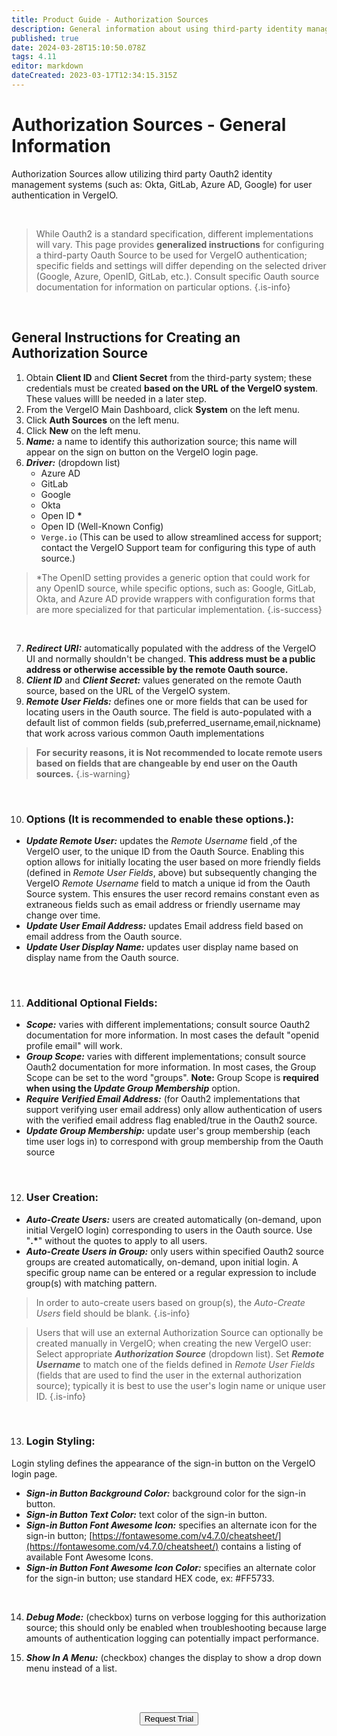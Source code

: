 ```yaml
---
title: Product Guide - Authorization Sources
description: General information about using third-party identity management systems for user authentication 
published: true
date: 2024-03-28T15:10:50.078Z
tags: 4.11
editor: markdown
dateCreated: 2023-03-17T12:34:15.315Z
---
```


# Authorization Sources - General Information

Authorization Sources allow utilizing third party Oauth2 identity management systems (such as: Okta, GitLab, Azure AD, Google) for user authentication in VergeIO.

<br>

> While Oauth2 is a standard specification, different implementations will vary. This page provides **generalized instructions** for configuring a third-party Oauth Source to be used for VergeIO authentication; specific fields and settings will differ depending on the selected driver (Google, Azure, OpenID, GitLab, etc.). Consult specific Oauth source documentation for information on particular options. {.is-info}

<br>

## General Instructions for Creating an Authorization Source

1.  Obtain **Client ID** and **Client Secret** from the third-party system; these credentials must be created **based on the URL of the VergeIO system**.  These values willl be needed in a later step.
2.  From the VergeIO Main Dashboard, click **System** on the left menu.
3.  Click **Auth Sources** on the left menu.
4.  Click **New** on the left menu.
5.  ***Name:*** a name to identify this authorization source; this name will appear on the sign on button on the VergeIO login page.
6.  ***Driver:*** (dropdown list)
    -   Azure AD
    -   GitLab
    -   Google
    -   Okta
    -   Open ID **\***
    -   Open ID (Well-Known Config)
    - 	<code>Verge.io</code> (This can be used to allow streamlined access for support; contact the VergeIO Support team for configuring this type of auth source.) 
    
> *The OpenID setting provides a generic option that could work for any OpenID source, while specific options, such as: Google, GitLab, Okta, and Azure AD provide wrappers with configuration forms that are more specialized for that particular implementation. {.is-success}

<br>

7.  ***Redirect URI:*** automatically populated with the address of the VergeIO UI and normally shouldn't be changed. **This address must be a public address or otherwise accessible by the remote Oauth source.** 
8.  ***Client ID*** and ***Client Secret:*** values generated on the remote Oauth source, based on the URL of the VergeIO system.
9.  ***Remote User Fields:*** defines one or more fields that can be used for locating users in the Oauth source. The field is auto-populated with a default list of common fields (sub,preferred\_username,email,nickname) that work across various common Oauth implementations 
> **For security reasons, it is Not recommended to locate remote users based on fields that are changeable by end user on the Oauth sources.** {.is-warning}

<br>

10. ### Options (It is recommended to enable these options.):

-   ***Update Remote User:*** updates the *Remote Username* field ,of the VergeIO user, to the unique ID from the Oauth Source. Enabling this option allows for initially locating the user based on more friendly fields (defined in *Remote User Fields*, above) but subsequently changing the VergeIO  *Remote Username* field to match a unique id from the Oauth Source system. This ensures the user record remains constant even as extraneous fields such as email address or friendly username may change over time.
-   ***Update User Email Address:*** updates Email address field based on email address from the Oauth source.
-   ***Update User Display Name:*** updates user display name based on display name from the Oauth source.

<br>

11. ### Additional Optional Fields:

-   ***Scope:*** varies with different implementations; consult source Oauth2 documentation for more information. In most cases the default "openid profile email" will work.
-   ***Group Scope:*** varies with different implementations; consult source Oauth2 documentation for more information. In most cases, the Group Scope can be set to the word "groups". **Note:** Group Scope is **required when using the *Update Group Membership*** option.
-   ***Require Verified Email Address:*** (for Oauth2 implementations that support verifying user email address) only allow authentication of users with the verified email address flag enabled/true in the Oauth2 source.
-   ***Update Group Membership:*** update user's group membership (each time user logs in) to correspond with group membership from the Oauth source


<br>

12. ### User Creation:

-   ***Auto-Create Users:*** users are created automatically (on-demand, upon initial VergeIO login) corresponding to users in the Oauth source. Use "**.\***" without the quotes to apply to all users.
-   ***Auto-Create Users in Group:*** only users within specified Oauth2 source groups are created automatically, on-demand, upon initial login. A specific group name can be entered or a regular expression to include group(s) with matching pattern.

> In order to auto-create users based on group(s), the *Auto-Create Users* field should be blank. {.is-info}

> Users that will use an external Authorization Source can optionally be created manually in VergeIO; when creating the new VergeIO user: 
Select appropriate ***Authorization Source*** (dropdown list).
Set ***Remote Username*** to match one of the fields defined in *Remote User Fields* (fields that are used to find the user in the external authorization source); typically it is best to use the user's login name or unique user ID. {.is-info}

<br>

13. ### Login Styling:

Login styling defines the appearance of the sign-in button on the VergeIO login page. 
-   ***Sign-in Button Background Color:*** background color for the sign-in button.
-   ***Sign-in Button Text Color:*** text color of the sign-in button.
-   ***Sign-in Button Font Awesome Icon:*** specifies an alternate icon for the sign-in button; [https://fontawesome.com/v4.7.0/cheatsheet/](https://fontawesome.com/v4.7.0/cheatsheet/) contains a listing of available Font Awesome Icons.
-   ***Sign-in Button Font Awesome Icon Color:*** specifies an alternate color for the sign-in button; use standard HEX code, ex: #FF5733.

<br>


14.  ***Debug Mode:*** (checkbox) turns on verbose logging for this authorization source; this should only be enabled when troubleshooting because large amounts of authentication logging can potentially impact performance.

15. ***Show In A Menu:*** (checkbox) changes the display to show a drop down menu instead of a list. 

<br>   



<br>

<div style="text-align:center; margin-bottom:5px">

  <a href="https://www.verge.io/test-drive#Demo-Section"><button class="button-cta">Request Trial</button></a>
</div>
